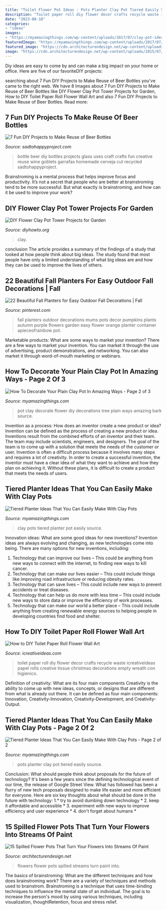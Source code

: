 ```yaml
---
title: "Toilet Flower Pot Ideas : Pots Planter Clay Pot Tiered Easily Source"
description: "Toilet paper roll diy flower decor crafts recycle waste icreativeideas papel rolls creative tissue christmas decorations empty wreath con higienico"
date: "2023-08-18"
categories:
- "ideas"
images:
- "https://myamazingthings.com/wp-content/uploads/2017/07/clay-pot-ideas-10.jpg"
featuredImage: "https://myamazingthings.com/wp-content/uploads/2017/07/clay-pot-ideas-10.jpg"
featured_image: "https://cdn.architecturendesign.net/wp-content/uploads/2015/07/AD-Spilled-Flowers-Garden-Ideas-07.jpg"
image: "https://cdn.architecturendesign.net/wp-content/uploads/2015/07/AD-Spilled-Flowers-Garden-Ideas-07.jpg"
---
```



Diy ideas are easy to come by and can make a big impact on your home or office. Here are five of our favoriteDIY projects: 

	

		
searching about 7 Fun DIY Projects to Make Reuse of Beer Bottles you've came to the right web. We have 8 Images about 7 Fun DIY Projects to Make Reuse of Beer Bottles like DIY Flower Clay Pot Tower Projects for Garden, How to DIY Toilet Paper Roll Flower Wall Art and also 7 Fun DIY Projects to Make Reuse of Beer Bottles. Read more:
		
    
## 7 Fun DIY Projects To Make Reuse Of Beer Bottles

<img loading=lazy src="https://sadtohappyproject.com/wp-content/uploads/2015/09/fun-diy-projects6.jpg" onerror="this.onerror=null;this.src='https://tse1.mm.bing.net/th?id=OIP.2IlVrI8rIDe6lm_jRD35FQHaRe&amp;pid=15.1';" alt="7 Fun DIY Projects to Make Reuse of Beer Bottles">

_Source: sadtohappyproject.com_

>bottle beer diy bottles projects glass uses craft crafts fun creative reuse wine goblets garrafas homemade cerveja cut recycled sadtohappyproject. 

	

Brainstroming is a mental process that helps improve focus and productivity. It’s not a secret that people who are better at brainstroming tend to be more successful. But what exactly is brainstroming, and how can it be used to improve your work?

    
## DIY Flower Clay Pot Tower Projects For Garden

<img loading=lazy src="https://www.diyhowto.org/wp-content/uploads/2016/03/DIY-Flower-Clay-Pot-Tower-Projects-for-Garden-08.jpg" onerror="this.onerror=null;this.src='https://tse3.mm.bing.net/th?id=OIP.38iGoIQK_wChn9I2Xpb5cgHaMj&amp;pid=15.1';" alt="DIY Flower Clay Pot Tower Projects for Garden">

_Source: diyhowto.org_

>clay. 

	

conclusion
The article provides a summary of the findings of a study that looked at how people think about big ideas. The study found that most people have only a limited understanding of what big ideas are and how they can be used to improve the lives of others.

    
## 22 Beautiful Fall Planters For Easy Outdoor Fall Decorations | Fall

<img loading=lazy src="https://i.pinimg.com/736x/38/04/c1/3804c1945dda271d83fbd869b4b3d177.jpg" onerror="this.onerror=null;this.src='https://tse4.mm.bing.net/th?id=OIP.ioFiYHXnAF80hh-Ga_T7oAHaNK&amp;pid=15.1';" alt="22 Beautiful Fall Planters for Easy Outdoor Fall Decorations | Fall">

_Source: pinterest.com_

>fall planters outdoor decorations mums pots decor pumpkins plants autumn purple flowers garden easy flower orange planter container apieceofrainbow pot. 

	

Marketable products: What are some ways to market your invention?
There are a few ways to market your invention. You can market it through the use of advertising, product demonstrations, and networking. You can also market it through word-of-mouth marketing or webinars.

    
## How To Decorate Your Plain Clay Pot In Amazing Ways - Page 2 Of 3

<img loading=lazy src="http://myamazingthings.com/wp-content/uploads/2016/11/diy-flower-arrangement-ideas-white-roses-tree-bark-clay-pot-decorations.jpg" onerror="this.onerror=null;this.src='https://tse2.mm.bing.net/th?id=OIP.FinX2ilFDzPMEcTfL9eYfQHaHa&amp;pid=15.1';" alt="How To Decorate Your Plain Clay Pot In Amazing Ways - Page 2 of 3">

_Source: myamazingthings.com_

>pot clay decorate flower diy decorations tree plain ways amazing bark source. 

	

Invention as a process: How does an inventor create a new product or idea?
Invention can be defined as the process of creating a new product or idea. Inventions result from the combined efforts of an inventor and their team. The team may include scientists, engineers, and designers. The goal of the team is to come up with a solution that meets the needs of the customer or user.
Invention is often a difficult process because it involves many steps and requires a lot of creativity. In order to create a successful invention, the inventor must have a clear idea of what they want to achieve and how they plan on achieving it. Without these plans, it is difficult to create a product that meets the needs of users.

    
## Tiered Planter Ideas That You Can Easily Make With Clay Pots

<img loading=lazy src="http://myamazingthings.com/wp-content/uploads/2017/07/clay-pot-ideas-5.jpeg" onerror="this.onerror=null;this.src='https://tse4.mm.bing.net/th?id=OIP.E8Wz8UGR_xs_H9BitXGH0QHaLH&amp;pid=15.1';" alt="Tiered Planter Ideas That You Can Easily Make With Clay Pots">

_Source: myamazingthings.com_

>clay pots tiered planter pot easily source. 

	

Innovation ideas: What are some good ideas for new inventions?
Invention ideas are always evolving and changing, as new technologies come into being. There are many options for new inventions, including: 
1) Technology that can improve our lives – This could be anything from new ways to connect with the internet, to finding new ways to kill cancer. 
2) Technology that can make our lives easier – This could include things like improving road infrastructure or reducing obesity rates. 
3) Technology that can save lives – This could include new ways to prevent accidents or treat diseases. 
4) Technology that can help us do more with less time – This could include new ways to store data or improve the efficiency of work processes. 
5) Technology that can make our world a better place – This could include anything from creating renewable energy sources to helping people in developing countries find food and shelter.

    
## How To DIY Toilet Paper Roll Flower Wall Art

<img loading=lazy src="http://www.icreativeideas.com/wp-content/uploads/2014/07/How-to-DIY-Toilet-Paper-Roll-Flower-Wall-Art-3.jpg" onerror="this.onerror=null;this.src='https://tse3.mm.bing.net/th?id=OIP.vLl3HGz7Y9Z8jSQaJmAvLgHaGO&amp;pid=15.1';" alt="How to DIY Toilet Paper Roll Flower Wall Art">

_Source: icreativeideas.com_

>toilet paper roll diy flower decor crafts recycle waste icreativeideas papel rolls creative tissue christmas decorations empty wreath con higienico. 

	

Definition of creativity: What are its four main components
Creativity is the ability to come up with new ideas, concepts, or designs that are different from what is already out there. It can be defined as four main components: Innovation, Creativity-Innovation, Creativity-Development, and Creativity-Output.

    
## Tiered Planter Ideas That You Can Easily Make With Clay Pots - Page 2 Of 2

<img loading=lazy src="https://myamazingthings.com/wp-content/uploads/2017/07/clay-pot-ideas-10.jpg" onerror="this.onerror=null;this.src='https://tse2.mm.bing.net/th?id=OIP.gpRJpQOb_RSHZo1GUD2jLwHaNK&amp;pid=15.1';" alt="Tiered Planter Ideas That You Can Easily Make With Clay Pots - Page 2 of 2">

_Source: myamazingthings.com_

>pots planter clay pot tiered easily source. 

	

Conclusion: What should people think about proposals for the future of technology?
It's been a few years since the defining technological event of our time, the release of Google Street View. What has followed has been a flurry of new tech proposals designed to make life easier and more efficient for everyone. Here are six key thoughts about what should be done in the future with technology: 
1.* try to avoid dumbing down technology *
2. keep it affordable and accessible *
3. experiment with new ways to improve efficiency and user experience *
4. don't forget about humans *

    
## 15 Spilled Flower Pots That Turn Your Flowers Into Streams Of Paint

<img loading=lazy src="https://cdn.architecturendesign.net/wp-content/uploads/2015/07/AD-Spilled-Flowers-Garden-Ideas-07.jpg" onerror="this.onerror=null;this.src='https://tse4.mm.bing.net/th?id=OIP.0Qu9kxfh1NReD36BZ6FILAHaJ3&amp;pid=15.1';" alt="15 Spilled Flower Pots That Turn Your Flowers Into Streams Of Paint">

_Source: architecturendesign.net_

>flowers flower pots spilled streams turn paint into. 

	

The basics of brainstroming: What are the different techniques and how does brainstroming work?
There are a variety of techniques and methods used to brainstrom. Brainstroming is a technique that uses time-binding techniques to influence the mental state of an individual. The goal is to increase the person's mood by using various techniques, including visualization, thoughtRetention, focus and stress relief.

